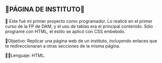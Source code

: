 ## 🏫PÁGINA DE INSTITUTO🏫

🙌 Este fué mi primer proyecto como programador. Lo realicé en el primer curso de la FP de DAM, y el uso de tablas era el principal contenido. Sólo programé con HTML, el estilo se aplicó con CSS embebido.

👀Objetivo: Replicar una página web de un instituto, incluyendo enlaces que te redireccionaran a otras secciones de la misma página.

🧑‍💻Lenguaje: HTML.
